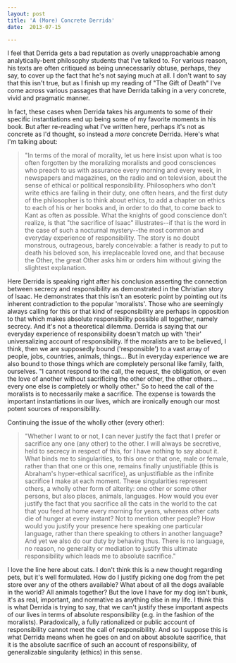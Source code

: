```yaml
---
layout: post
title: 'A (More) Concrete Derrida'
date:  2013-07-15

---
```

I feel that Derrida gets a bad reputation as overly unapproachable among analytically-bent philosophy students that I've talked to. For various reason, his texts are often critiqued as being unnecessarily obtuse, perhaps, they say, to cover up the fact that he's not saying much at all. I don't want to say that this isn't true, but as I finish up my reading of "The Gift of Death" I've come across various passages that have Derrida talking in a very concrete, vivid and pragmatic manner. 

In fact, these cases when Derrida takes his arguments to some of their specific instantiations end up being some of my favorite moments in his book. But after re-reading what I've written here, perhaps it's not as concrete as I'd thought, so instead a _more_ concrete Derrida. Here's what I'm talking about:

> "In terms of the moral of morality, let us here insist upon what is too often forgotten
> by the moralizing moralists and good consciences who preach to us with assurance every 
> morning and every week, in newspapers and magazines, on the radio and on television, 
> about the sense of ethical or political responsibility. Philosophers who don't write 
> ethics are failing in their duty, one often hears, and the first duty of the philosopher 
> is to think about ethics, to add a chapter on ethics to each of his or her books and, 
> in order to do that, to come back to Kant as often as possible. What the knights 
> of good conscience don't realize, is that "the sacrifice of Isaac" illustrates--if 
> that is the word in the case of such a nocturnal mystery--the most common and everyday 
> experience of responsibility. The story is no doubt monstrous, outrageous, 
> barely conceivable: a father is ready to put to death his beloved son, his irreplaceable 
> loved one, and that because the Other, the great Other asks him or orders him without 
> giving the slightest explanation. 

Here Derrida is speaking right after his conclusion asserting the connection between secrecy and responsibility as demonstrated in the Christian story of Isaac. He demonstrates that this isn't an esoteric point by pointing out its inherent contradiction to the popular 'moralists'. Those who are seemingly always calling for this or that kind of responsibility are perhaps in opposition to that which makes absolute responsibility possible all together, namely secrecy. And it's not a theoretical dilemma. Derrida is saying that our everyday experience of responsibility doesn't match up with 'their' universalizing account of responsibility. If the moralists are to be believed, I think, then we are supposedly bound ('responsible') to a vast array of people, jobs, countries, animals, things... But in everyday experience we are also bound to those things which are completely personal like family, faith, ourselves. "I cannot respond to the call, the request, the obligation, or even the love of another without sacrificing the other other, the other others... every one else is completely or wholly other." So to heed the call of the moralists is to necessarily make a sacrifice. The expense is towards the important instantiations in our lives, which are ironically enough  our most potent sources of responsibility.

Continuing the issue of the wholly other (every other):


>"Whether I want to or not, I can never justify the fact that I prefer or sacrifice
> any one (any other) to the other. I will always be secretive, held to secrecy in respect of this,
> for I have nothing to say about it. What binds me to singularities, to this one or that one,
> male or female, rather than that one or this one, remains finally unjustifiable (this is
> Abraham's hyper-ethical sacrifice), as unjustifiable as the infinite sacrifice I make at each 
> moment. These singularities represent others, a wholly other form of alterity: one other or 
> some other persons, but also places, animals, languages. How would you ever justify the fact 
> that you sacrifice all the cats in the world to the cat that you feed at home every morning
> for years, whereas other cats die of hunger at every instant? Not to mention other people? 
> How would you justify your presence here speaking one particular language, rather than there
> speaking to others in another language? And yet we also do our duty by behaving thus. 
> There is no language, no reason, no generality or mediation to justify this ultimate 
> responsibility which leads me to absolute sacrifice."


I love the line here about cats. I don't think this is a new thought regarding pets, but it's well formulated. How do I justify picking one dog from the pet store over any of the others available? What about of all the dogs available in the world? All animals together? But the love I have for my dog isn't bunk, it's as real, important, and normative as anything else in my life. I think this is what Derrida is trying to say, that we can't justify these important aspects of our lives in terms of absolute responsibility (e.g. in the fashion of the moralists). Paradoxically, a fully rationalized or public account of responsibility cannot meet the call of responsibility. And so I suppose this is what Derrida means when he goes on and on about absolute sacrifice, that it is the absolute sacrifice of such an account of responsibility, of generalizable singularity (ethics) in this sense. 